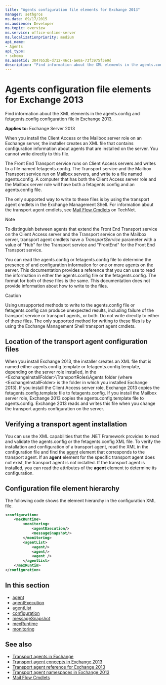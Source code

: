 ```yaml
---
title: "Agents configuration file elements for Exchange 2013"
manager: sethgros
ms.date: 09/17/2015
ms.audience: Developer
ms.topic: overview
ms.service: office-online-server
ms.localizationpriority: medium
api_name:
- Agents
api_type:
- schema
ms.assetid: 3047653b-d712-46c1-ae0a-73f3975f5e9d
description: "Find information about the XML elements in the agents.config and fetagents.config configuration file in Exchange 2013."
---
```


# Agents configuration file elements for Exchange 2013

Find information about the XML elements in the agents.config and fetagents.config configuration file in Exchange 2013.
  
**Applies to:** Exchange Server 2013
  
When you install the Client Access or the Mailbox server role on an Exchange server, the installer creates an XML file that contains configuration information about agents that are installed on the server. You cannot write directly to this file. 
  
The Front End Transport service runs on Client Access servers and writes to a file named fetagents.config. The Transport service and the Mailbox Transport service run on Mailbox servers, and write to a file named agents.config. A computer that has both the Client Access server role and the Mailbox server role will have both a fetagents.config and an agents.config file.
  
The only supported way to write to these files is by using the transport agent cmdlets in the Exchange Management Shell. For information about the transport agent cmdlets, see [Mail Flow Cmdlets](https://technet.microsoft.com/library/aa998553%28v=exchg.150%29.aspx) on TechNet.
  
> [!NOTE]
> To distinguish between agents that extend the Front End Transport service on the Client Access server and the Transport service on the Mailbox server, transport agent cmdlets have a _TransportService_ parameter with a value of "Hub" for the Transport service and "FrontEnd" for the Front End Transport service.
  
You can read the agents.config or fetagents.config file to determine the presence of and configuration information for one or more agents on the server. This documentation provides a reference that you can use to read the information in either the agents.config file or the fetagents.config. The format for both of these files is the same. This documentation does not provide information about how to write to the files.
  
> [!CAUTION]
> Using unsupported methods to write to the agents.config file or fetagents.config can produce unexpected results, including failure of the transport service or transport agents, or both. Do not write directly to either of these files. The only supported method for writing to these files is by using the Exchange Management Shell transport agent cmdlets.
  
## Location of the transport agent configuration files

When you install Exchange 2013, the installer creates an XML file that is named either agents.config.template or fetagents.config.template, depending on the server role installed, in the \<ExchangeInstallFolder\>\TransportRoles\Agents folder (where \<ExchangeInstallFolder\> is the folder in which you installed Exchange 2013). If you install the Client Access server role, Exchange 2013 copies the fetagents.config.template file to fetagents.config. If you install the Mailbox server role, Exchange 2013 copies the agents.config.template file to agents.config. Exchange 2013 reads and writes this file when you change the transport agents configuration on the server.
  
## Verifying a transport agent installation

You can use the XML capabilities that the .NET Framework provides to read and validate the agents.config or the fetagents.config XML file. To verify the installation and configuration of a transport agent, read the XML in the configuration file and find the [agent](agent.md) element that corresponds to the transport agent. If an **agent** element for the specific transport agent does not exist, the transport agent is not installed. If the transport agent is installed, you can read the attributes of the **agent** element to determine its configuration.
  
## Configuration file element hierarchy

The following code shows the element hierarchy in the configuration XML file.
  
```XML
<configuration>
    <mexRuntime>
        <monitoring>
            <agentExecution/>
            <messageSnapshot/>
        </monitoring>
        <agentList>
            <agent/>
            <agent/>
            <agent />
        </agentList>
    </mexRuntim>
</configuration>
```

## In this section

- [agent](agent.md)
- [agentExecution](agentexecution.md)
- [agentList](agentlist.md)
- [configuration](configuration.md)
- [messageSnapshot](messagesnapshot.md)
- [mexRuntime](mexruntime.md)
- [monitoring](monitoring.md)

## See also

- [Transport agents in Exchange](transport-agents-in-exchange-2013.md)
- [Transport agent concepts in Exchange 2013](transport-agent-concepts-in-exchange-2013.md)
- [Transport agent reference for Exchange 2013](transport-agent-reference-for-exchange-2013.md)
- [Transport agent namespaces in Exchange 2013](transport-agent-namespaces-in-exchange-2013.md)
- [Mail Flow Cmdlets](/powershell/exchange/?view=exchange-ps)
